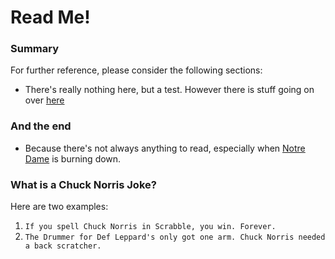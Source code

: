 # Read Me!

### Summary
For further reference, please consider the following sections:
* There's really nothing here, but a test.  However there is stuff going on over [here](https://www.zimmerbiomet.com)

### And the end
* Because there's not always anything to read, especially when [Notre Dame](https://www.cnbc.com/2019/04/15/paris-notre-dame-cathedral-on-fire-reuters.html) is burning down.

### What is a Chuck Norris Joke?
Here are two examples:
1. `If you spell Chuck Norris in Scrabble, you win. Forever.`
2. `The Drummer for Def Leppard's only got one arm. Chuck Norris needed a back scratcher.`